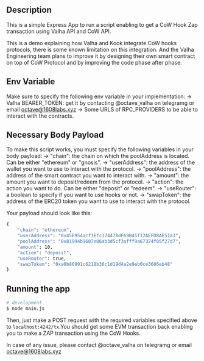## Description

This is a simple Express App to run a script enabling to get a CoW Hook Zap transaction using Valha API and CoW API.

This is a demo explaining how Valha and Kook integrate CoW hooks protocols, there is some known limitation on this integration. And the Valha Engineering team plans to improve it by designing their own smart contract on top of CoW Protocol and by improving the code phase after phase.

## Env Variable

Make sure to specify the following env variable in your implementation:
-> Valha BEARER_TOKEN: get it by contacting @octave_valha on telegramg or email octave@1608labs.xyz
-> Some URLS of RPC_PROVIDERS to be able to interact with the contracts.

## Necessary Body Payload

To make this script works, you must specify the following variables in your body payload:
-> "chain": the chain on which the poolAddress is located. Can be either "ethereum" or "gnosis".
-> "userAddress": the address of the wallet you want to use to interact with the protocol.
-> "poolAddress": the address of the smart contract you want to interact with.
-> "amount": the amount you want to deposit/redeem from the protocol.
-> "action": the action you want to do. Can be either "deposit" or "redeem".
-> "useRouter": a boolean to specify if you want to use hooks or not.
-> "swapToken": the address of the ERC20 token you want to use to interact with the protocol.

Your payload should look like this:

```sh
{
    "chain": "ethereum",
    "userAddress": "0x45E954acf1Efc374478dF69B45f12AEFD8AE51a3",
    "poolAddress": "0x81994b9607e06ab3d5cf3afff9a67374f05f27d7",
    "amount": 10,
    "action": "deposit",
    "useRouter": true,
    "swapToken": "0xa0b86991c6218b36c1d19d4a2e9eb0ce3606eb48"
}
```

## Running the app

```bash
# development
$ node main.js
```

Then, just make a POST request with the required variables specified above to `localhost:4242/tx`.You should get some EVM transaction back enabling you to make a ZAP transaction using the CoW Hooks.

In case of any issue, please contact @octave_valha on telegramg or email octave@1608labs.xyz
